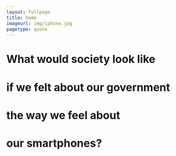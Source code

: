 ```yaml
---
layout: fullpage
title: home
imageurl: img/iphone.jpg
pagetype: quote
---
```



What would society look like
================
if we felt about our government
================
the way we feel about
================
our smartphones?  
================
